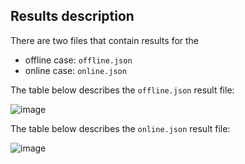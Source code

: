 ## Results description


There are two files that contain results for the 

- offline case: `offline.json`
- online case: `online.json`

The table below describes the `offline.json` result file:

![image](https://github.com/marianneguillet/2022.0269/assets/159616866/121d0f6c-e130-4212-be33-bd000c4440d0)


The table below describes the `online.json` result file:

![image](https://github.com/marianneguillet/2022.0269/assets/159616866/3fa541de-6289-4540-8bf8-5369908ac60c)




